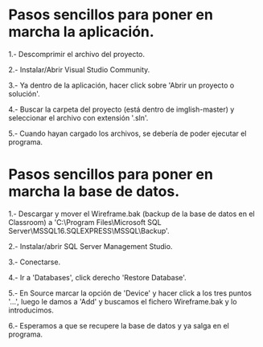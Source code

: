 # Pasos sencillos para poner en marcha la aplicación.
1.- Descomprimir el archivo del proyecto.

2.- Instalar/Abrir Visual Studio Community.

3.- Ya dentro de la aplicación, hacer click sobre 'Abrir un proyecto o solución'.

4.- Buscar la carpeta del proyecto (está dentro de imglish-master) y seleccionar el archivo con extensión '.sln'.

5.- Cuando hayan cargado los archivos, se debería de poder ejecutar el programa.

# Pasos sencillos para poner en marcha la base de datos.
1.- Descargar y mover el Wireframe.bak (backup de la base de datos en el Classroom) a 'C:\Program Files\Microsoft SQL Server\MSSQL16.SQLEXPRESS\MSSQL\Backup'.

2.- Instalar/abrir SQL Server Management Studio.

3.- Conectarse.

4.- Ir a 'Databases', click derecho 'Restore Database'.

5.- En Source marcar la opción de 'Device' y hacer click a los tres puntos '...', luego le damos a 'Add' y buscamos el fichero Wireframe.bak y lo introducimos. 

6.- Esperamos a que se recupere la base de datos y ya salga en el programa.

